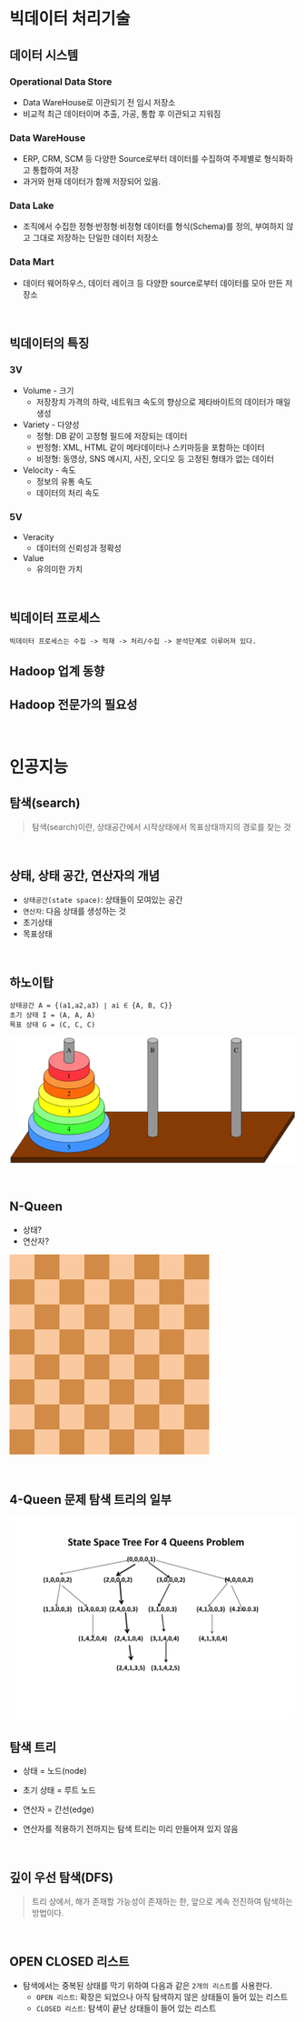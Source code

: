 # 빅데이터 처리기술

## 데이터 시스템
### Operational Data Store
- Data WareHouse로 이관되기 전 임시 저장소
- 비교적 최근 데이터이며 추출, 가공, 통합 후 이관되고 지워짐

### Data WareHouse
- ERP, CRM, SCM 등 다양한 Source로부터 데이터를 수집하여 주제별로 형식화하고 통합하여 저장
- 과거와 현재 데이터가 함께 저장되어 있음.


### Data Lake
- 조직에서 수집한 정형·반정형·비정형 데이터를 형식(Schema)를 정의, 부여하지 않고 그대로 저장하는 단일한 데이터 저장소


### Data Mart
- 데이터 웨어하우스, 데이터 레이크 등 다양한 source로부터 데이터를 모아 만든 저장소

<br>

## 빅데이터의 특징

### 3V
- Volume - 크기
  - 저장장치 가격의 하락, 네트워크 속도의 향상으로 제타바이트의 데이터가 매일 생성
- Variety - 다양성
  - 정형: DB 같이 고정형 필드에 저장되는 데이터
  - 반정형: XML, HTML 같이 메타데이터나 스키마등을 포함하는 데이터
  - 비정형: 동영상, SNS 메시지, 사진, 오디오 등 고정된 형태가 없는 데이터
- Velocity - 속도
  - 정보의 유통 속도
  - 데이터의 처리 속도


### 5V
- Veracity
  - 데이터의 신뢰성과 정확성
- Value
  - 유의미한 가치

<br>

## 빅데이터 프로세스
```
빅데이터 프로세스는 수집 -> 적재 -> 처리/수집 -> 분석단계로 이루어져 있다.
```


## Hadoop 업계 동향

## Hadoop 전문가의 필요성


<br>

# 인공지능

## 탐색(search)
> 탐색(search)이란, 상태공간에서 시작상태에서 목표상태까지의 경로를 찾는 것

<br>

## 상태, 상태 공간, 연산자의 개념
- `상태공간(state space)`: 상태들이 모여있는 공간
- `연산자`: 다음 상태를 생성하는 것
- 초기상태
- 목표상태

<br>

## 하노이탑
```
상태공간 A = {(a1,a2,a3) ∣ ai ∈ {A, B, C}} 
초기 상태 I = (A, A, A)
목표 상태 G = (C, C, C)
```

![](/assets/img/3주차/hanoi.png)

<br>

## N-Queen
- 상태?
- 연산자?


![](/assets/img/3%EC%A3%BC%EC%B0%A8/nqueen_anim.gif)

<br>

## 4-Queen 문제 탐색 트리의 일부

![](/assets/img/3주차/4queen_tree.jpeg)


## 탐색 트리
- 상태 = 노드(node)
- 초기 상태 = 루트 노드
- 연산자 = 간선(edge)

- 연산자를 적용하기 전까지는 탐색 트리는 미리 만들어져 있지 않음

<br>

## 깊이 우선 탐색(DFS)
> 트리 상에서, 해가 존재할 가능성이 존재하는 한, 앞으로 계속 전진하여 탐색하는 방법이다.

<br>

## OPEN CLOSED 리스트
- 탐색에서는 중복된 상태를 막기 위하여 다음과 같은 `2개의 리스트`를 사용한다.
  - `OPEN 리스트`: 확장은 되었으나 아직 탐색하지 않은 상태들이 들어 있는 리스트
  - `CLOSED 리스트`: 탐색이 끝난 상태들이 들어 있는 리스트

